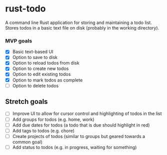 # rust-todo
A command line Rust application for storing and maintaining a todo list.
Stores todos in a basic text file on disk (probably in the working directory).


### MVP goals

- [X] Basic text-based UI
- [X] Option to save to disk
- [X] Option to reload todos from disk
- [X] Option to create new todos
- [X] Option to edit existing todos
- [X] Option to mark todos as complete
- [ ] Option to delete todos

## Stretch goals

- [ ] Improve UI to allow for cursor control and highlighting of todos in the list
- [ ] Add groups for todos (e.g. home, work)
- [ ] Add due dates for todos (a todo that is due should highlight in red)
- [ ] Add tags to todos (e.g. chore)
- [ ] Create projects of todos (similar to groups but geared towards a common goal)
- [ ] Add status to todos (e.g. in progress, waiting for something)